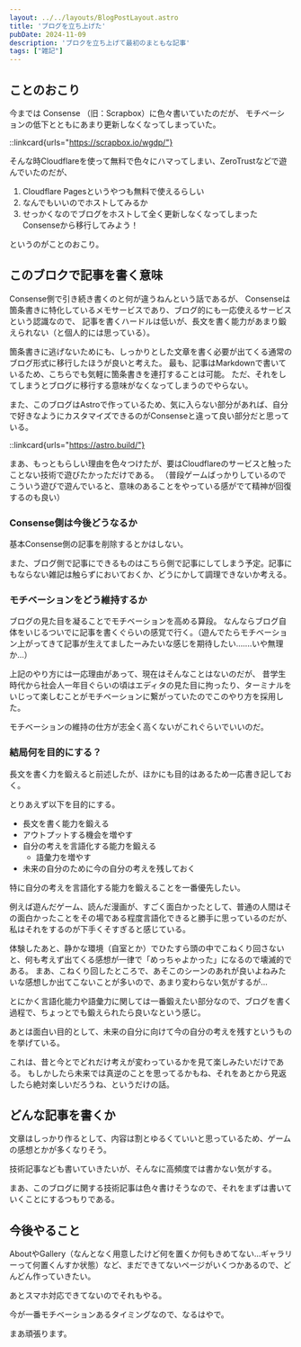 ```yaml
---
layout: ../../layouts/BlogPostLayout.astro
title: 'ブログを立ち上げた'
pubDate: 2024-11-09
description: 'ブロクを立ち上げて最初のまともな記事'
tags: ["雑記"]
---
```


## ことのおこり

今までは Consense （旧：Scrapbox）に色々書いていたのだが、
モチベーションの低下とともにあまり更新しなくなってしまっていた。

::linkcard{urls="https://scrapbox.io/wgdp/"}

そんな時Cloudflareを使って無料で色々にハマってしまい、ZeroTrustなどで遊んでいたのだが、

1. Cloudflare Pagesというやつも無料で使えるらしい
2. なんでもいいのでホストしてみるか
3. せっかくなのでブログをホストして全く更新しなくなってしまったConsenseから移行してみよう！

というのがことのおこり。

## このブロクで記事を書く意味

Consense側で引き続き書くのと何が違うねんという話であるが、
Consenseは箇条書きに特化しているメモサービスであり、ブログ的にも一応使えるサービスという認識なので、
記事を書くハードルは低いが、長文を書く能力があまり鍛えられない（と個人的には思っている）。

箇条書きに逃げないためにも、しっかりとした文章を書く必要が出てくる通常のブログ形式に移行したほうが良いと考えた。
最も、記事はMarkdownで書いているため、こちらでも気軽に箇条書きを連打することは可能。
ただ、それをしてしまうとブログに移行する意味がなくなってしまうのでやらない。

また、このブログはAstroで作っているため、気に入らない部分があれば、自分で好きなようにカスタマイズできるのがConsenseと違って良い部分だと思っている。

::linkcard{urls="https://astro.build/"}

まあ、もっともらしい理由を色々つけたが、要はCloudflareのサービスと触ったことない技術で遊びたかっただけである。
（普段ゲームばっかりしているのでこういう遊びで遊んでいると、意味のあることをやっている感がでて精神が回復するのも良い）

### Consense側は今後どうなるか

基本Consense側の記事を削除するとかはしない。

また、ブログ側で記事にできるものはこちら側で記事にしてしまう予定。記事にもならない雑記は触らずにおいておくか、どうにかして調理できないか考える。

### モチベーションをどう維持するか

ブログの見た目を凝ることでモチベーションを高める算段。
なんならブログ自体をいじるついでに記事を書くぐらいの感覚で行く。（遊んでたらモチベーション上がってきて記事が生えてましたーみたいな感じを期待したい.......いや無理か...）

上記のやり方には一応理由があって、現在はそんなことはないのだが、
昔学生時代から社会人一年目ぐらいの頃はエディタの見た目に拘ったり、ターミナルをいじって楽しむことがモチベーションに繋がっていたのでこのやり方を採用した。

モチベーションの維持の仕方が志全く高くないがこれぐらいでいいのだ。

### 結局何を目的にする？

長文を書く力を鍛えると前述したが、ほかにも目的はあるため一応書き記しておく。

とりあえず以下を目的にする。

- 長文を書く能力を鍛える
- アウトプットする機会を増やす
- 自分の考えを言語化する能力を鍛える
  - 語彙力を増やす
- 未来の自分のために今の自分の考えを残しておく

特に自分の考えを言語化する能力を鍛えることを一番優先したい。

例えば遊んだゲーム、読んだ漫画が、すごく面白かったとして、普通の人間はその面白かったことをその場である程度言語化できると勝手に思っているのだが、
私はそれをするのが下手くそすぎると感じている。

体験したあと、静かな環境（自室とか）でひたすら頭の中でこねくり回さないと、何も考えず出てくる感想が一律で「めっちゃよかった」になるので壊滅的である。
まあ、こねくり回したところで、あそこのシーンのあれが良いよねみたいな感想しか出てこないことが多いので、あまり変わらない気がするが...

とにかく言語化能力や語彙力に関しては一番鍛えたい部分なので、ブログを書く過程で、ちょっとでも鍛えられたら良いなという感じ。

あとは面白い目的として、未来の自分に向けて今の自分の考えを残すというものを挙げている。

これは、昔と今とでどれだけ考えが変わっているかを見て楽しみたいだけである。
もしかしたら未来では真逆のことを思ってるかもね、それをあとから見返したら絶対楽しいだろうね、というだけの話。

## どんな記事を書くか

文章はしっかり作るとして、内容は割とゆるくていいと思っているため、ゲームの感想とかが多くなりそう。

技術記事なども書いていきたいが、そんなに高頻度では書かない気がする。

まあ、このブログに関する技術記事は色々書けそうなので、それをまずは書いていくことにするつもりである。

## 今後やること

AboutやGallery（なんとなく用意したけど何を置くか何もきめてない...ギャラリーって何置くんすか状態）など、まだできてないページがいくつかあるので、どんどん作っていきたい。

あとスマホ対応できてないのでそれもやる。

今が一番モチベーションあるタイミングなので、なるはやで。

まあ頑張ります。
